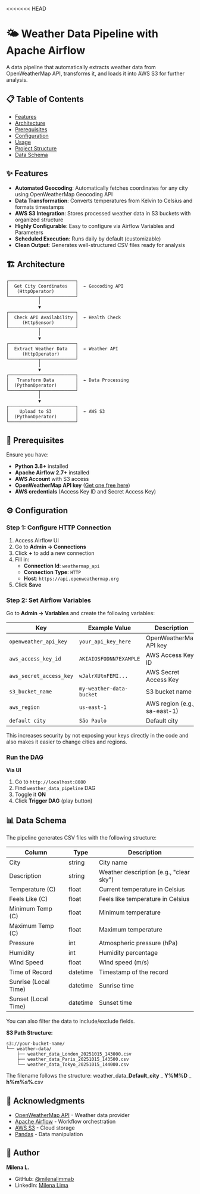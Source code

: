 <<<<<<< HEAD
# 🌤️ Weather Data Pipeline with Apache Airflow

A data pipeline that automatically extracts weather data from OpenWeatherMap API, transforms it, and loads it into AWS S3 for further analysis.

## 📋 Table of Contents

- [Features](#features)
- [Architecture](#architecture)
- [Prerequisites](#prerequisites)
- [Configuration](#configuration)
- [Usage](#usage)
- [Project Structure](#project-structure)
- [Data Schema](#data-schema)


## ✨ Features

- **Automated Geocoding**: Automatically fetches coordinates for any city using OpenWeatherMap Geocoding API
- **Data Transformation**: Converts temperatures from Kelvin to Celsius and formats timestamps
- **AWS S3 Integration**: Stores processed weather data in S3 buckets with organized structure
- **Highly Configurable**: Easy to configure via Airflow Variables and Parameters
- **Scheduled Execution**: Runs daily by default (customizable)
- **Clean Output**: Generates well-structured CSV files ready for analysis

## 🏗️ Architecture

```
┌─────────────────────────┐
│  Get City Coordinates   │  ← Geocoding API
│   (HttpOperator)        │
└───────────┬─────────────┘
            │
            ▼
┌─────────────────────────┐
│  Check API Availability │  ← Health Check
│     (HttpSensor)        │
└───────────┬─────────────┘
            │
            ▼
┌─────────────────────────┐
│  Extract Weather Data   │  ← Weather API
│     (HttpOperator)      │
└───────────┬─────────────┘
            │
            ▼
┌─────────────────────────┐
│   Transform Data        │  ← Data Processing
│  (PythonOperator)       │
└───────────┬─────────────┘
            │
            ▼
┌─────────────────────────┐
│    Upload to S3         │  ← AWS S3
│  (PythonOperator)       │
└─────────────────────────┘
```

## 🔧 Prerequisites

Ensure you have:

- **Python 3.8+** installed
- **Apache Airflow 2.7+** installed
- **AWS Account** with S3 access
- **OpenWeatherMap API key** ([Get one free here](https://openweathermap.org/api))
- **AWS credentials** (Access Key ID and Secret Access Key)

## ⚙️ Configuration

### Step 1: Configure HTTP Connection

1. Access Airflow UI
2. Go to **Admin → Connections**
3. Click **+** to add a new connection
4. Fill in:
   - **Connection Id**: `weathermap_api`
   - **Connection Type**: `HTTP`
   - **Host**: `https://api.openweathermap.org`
5. Click **Save**

### Step 2: Set Airflow Variables

Go to **Admin → Variables** and create the following variables:

| Key | Example Value | Description |
|-----|---------------|-------------|
| `openweather_api_key` | `your_api_key_here` | OpenWeatherMap API key |
| `aws_access_key_id` | `AKIAIOSFODNN7EXAMPLE` | AWS Access Key ID |
| `aws_secret_access_key` | `wJalrXUtnFEMI...` | AWS Secret Access Key |
| `s3_bucket_name` | `my-weather-data-bucket` | S3 bucket name |
| `aws_region` | `us-east-1` | AWS region (e.g., sa-east-1) |
| `default city` | `São Paulo` | Default city |

This increases security by not exposing your keys directly in the code and also makes it easier to change cities and regions.

### Run the DAG

**Via UI**
1. Go to `http://localhost:8080`
2. Find `weather_data_pipeline` DAG
3. Toggle it **ON**
4. Click **Trigger DAG** (play button)



## 📊 Data Schema

The pipeline generates CSV files with the following structure:

| Column | Type | Description |
|--------|------|-------------|
| City | string | City name |
| Description | string | Weather description (e.g., "clear sky") |
| Temperature (C) | float | Current temperature in Celsius |
| Feels Like (C) | float | Feels like temperature in Celsius |
| Minimum Temp (C) | float | Minimum temperature |
| Maximum Temp (C) | float | Maximum temperature |
| Pressure | int | Atmospheric pressure (hPa) |
| Humidity | int | Humidity percentage |
| Wind Speed | float | Wind speed (m/s) |
| Time of Record | datetime | Timestamp of the record |
| Sunrise (Local Time) | datetime | Sunrise time |
| Sunset (Local Time) | datetime | Sunset time |

You can also filter the data to include/exclude fields. 

**S3 Path Structure:**
```
s3://your-bucket-name/
└── weather-data/
    ├── weather_data_London_20251015_143000.csv
    ├── weather_data_Paris_20251015_143500.csv
    └── weather_data_Tokyo_20251015_144000.csv
```

 The filename follows the structure: weather_data_**Default_city** _ **Y%M%D** _ **h%m%s%**.csv


## 🙏 Acknowledgments

- [OpenWeatherMap API](https://openweathermap.org/api) - Weather data provider
- [Apache Airflow](https://airflow.apache.org/) - Workflow orchestration
- [AWS S3](https://aws.amazon.com/s3/) - Cloud storage
- [Pandas](https://pandas.pydata.org/) - Data manipulation

## 👤 Author

**Milena L.**

- GitHub: [@milenalimmab](https://github.com/milenalimmab)
- LinkedIn: [Milena Lima](https://www.linkedin.com/in/milenalimma/)


